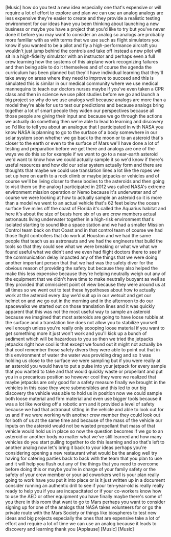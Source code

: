 
[Music]
how do you test a new idea especially
one that&#39;s expensive
or will require a lot of effort to
explore and plan we can use an analog
analogs are less expensive they&#39;re
easier to create and they provide a
realistic testing environment for our
ideas have you been thinking about
launching a new business or maybe you
have a project that you&#39;d like to try
but you&#39;ve never done it before you may
want to consider an analog so analogs
are probably more familiar with as with
terms that we use such as flight
simulators you know if you wanted to be
a pilot and fly a high-performance
aircraft you wouldn&#39;t just jump behind
the controls and take off instead a new
pilot will sit in a high-fidelity
simulator with an instructor and perhaps
even a full crew learning how the
systems of this airplane work
recognizing failures and then being able
to do it themselves and of course the
agenda the curriculum has been planned
but they&#39;ll have individual learning
that they&#39;ll take away on areas where
they need to improve to succeed and this
is simulated this is similar in our
medical community where we use medical
mannequins to teach our doctors nurses
maybe if you&#39;ve even taken a CPR class
and then in science we use pilot studies
before we go and launch a big project so
why do we use analogs
well because analogs are more than a
model they&#39;re able for us to test our
predictions and because analogs bring
together a lot of smart people they
widen our perspectives because all those
people are giving their input and
because we go through the actions we
actually do something then we&#39;re able to
lead to learning and discovery so I&#39;d
like to tell you about an analogue that
I participated in with NASA
you know NASA is planning to go to the
surface of a body somewhere in our solar
system soon whether we go back to the
moon or to an asteroid that&#39;s closer to
the earth or even to the surface of Mars
we&#39;ll have done a lot of testing and
preparation before we get there and
analogs are one of the ways we do this
so for example if we want to go to a
near-earth asteroid we&#39;d want to know
how we could actually sample it so we&#39;d
know if there&#39;s useful resources and how
did our solar system actually form and
there are thoughts that maybe we could
use translation lines a lot like the
ropes we set up here on earth to a rock
climb or maybe jetpacks or vehicles and
of course we&#39;ll be living closer to
these bodies to the asteroids and then
going to visit them so the analog I
participated in 2012 was called NASA&#39;s
extreme environment mission operation or
Nemo because it&#39;s underwater and of
course we were looking at how to
actually sample an asteroid so it is
more than a model we went to an actual
vehicle that&#39;s 62 feet below the ocean
surface five miles off the coast of
Florida it&#39;s called the Aquarius habitat
and here it&#39;s about the size of busts
here six of us are crew members actual
astronauts living underwater together in
a high-risk environment that&#39;s isolated
starting to sound like a space station
and we had a smaller Mission Control
team back on that Coast and in that
control team of course we had those
flight controllers that do work at
Houston and we had the same people that
teach us as astronauts and we had the
engineers that build the tools so that
they could see what we were breaking or
what we what we found useful what we
didn&#39;t and we even had flight doctors
there to see if the communication delay
impacted any of the things that we were
doing another important person that
that we had was the safety diver for the
obvious reason of providing the safety
but because they also helped the make
this less expensive because they&#39;re
helping neutrally weigh out any of the
equipment that we didn&#39;t have time to
make neutrally buoyant as well as they
provided that omniscient point of view
because they were around us at all times
so we went out to test these hypotheses
about how to actually work at the
asteroid every day we&#39;d suit up in our
wetsuit and get our helmet on and we go
out in the morning and in the afternoon
to do our spacewalks we started out on
those translation lines and it was
quickly apparent that this was not the
most useful way to sample an asteroid
because we imagined that most asteroids
are going to have loose rubble at the
surface and a translation line does not
allow you to stabilize yourself well
enough unless you&#39;re really only
scooping loose material if you want to
get something more it just won&#39;t work
and you&#39;ll kick up a bunch of sediment
which will be hazardous to you so then
we tried the jetpacks
jetpacks right how cool is that except
we found out it might not actually be
that cool remember those safety divers
they were able to point out that in this
environment of water the water was
providing drag and so it was holding us
close to the surface we were sampling
but if you were really at an asteroid
you would have to put a pulse into your
jetpack for every sample that you wanted
to take and that would quickly waste or
propellant and put you in a precarious
position
so however cool they were we realized
that maybe jetpacks are only good for a
safety measure
finally we brought in the vehicles in
this case they were submersibles and
this led to our big discovery the
vehicle was able to hold us in position
now we could sample both loose material
and firm material and even use bigger
tools because it was a lot like working
off a robotic arm and it provided a
level of safety because we had that
astronaut sitting in the vehicle and
able to look out for us and if we were
working with another crew member they
could look out for both of us at the
same time and because of the mass of the
vehicle
our inputs on the asteroid would not be
wasted propellant that mass of that
vehicle would hold us in place so now
the question becomes if we go to an
asteroid or another body no matter what
we&#39;ve still learned and how many
vehicles do you start pulling together
to do this learning and so that&#39;s left
to another analog now let&#39;s bring it
back to your ideas perhaps you&#39;re
considering opening a new restaurant
what would be the analog well try having
for catering parties back to back with
the team that you plan to use and it
will help you flush out any of the
things that you need to overcome before
doing this or maybe you&#39;re in charge of
your family safety or the safety of your
crew member or your ad coworkers well is
your plan really going to work have you
put it into place
or is it just written up in a document
consider running an authentic drill to
see if your ten-year-old is really
really ready to help you if you are
incapacitated or if your co-workers know
how to use the AED or other equipment
you have finally maybe there&#39;s some of
you there in this room that want to go
to Mars perhaps you want to consider
signing up for one of the analogs that
NASA takes volunteers for or go the
private route with the Mars Society or
things like biospheres to test new ideas
and big projects especially the ones
that are expensive take a lot of effort
and require a lot of time we can use an
analog because it leads to discovery and
learning thank you
[Applause]
[Music]
[Music]
